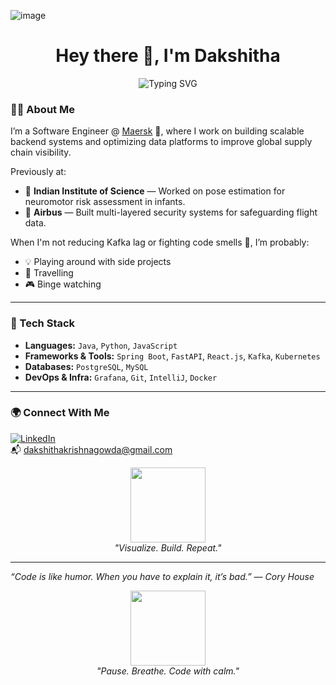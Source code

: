 ![image](https://github.com/user-attachments/assets/a9a43c82-9e8b-4470-97a5-8aa7bf844ae8)<h1 align="center">Hey there 👋, I'm Dakshitha</h1>
<p align="center">
  <img src="https://readme-typing-svg.herokuapp.com?font=Fira+Code&duration=3000&pause=500&center=true&vCenter=true&width=435&lines=Software+Engineer+%F0%9F%92%BB;Backend+Ninja+%E2%9C%A8;Spring+Boot+%7C+Kafka+%7C+React+Explorer;Always+learning+%F0%9F%9A%80" alt="Typing SVG" />



### 🧑‍💻 About Me

I’m a Software Engineer @ [Maersk](https://www.maersk.com/about) 🌊, where I work on building scalable backend systems and optimizing data platforms to improve global supply chain visibility.

Previously at:
- 🔬 **Indian Institute of Science** — Worked on pose estimation for neuromotor risk assessment in infants.
- 🛫 **Airbus** — Built multi-layered security systems for safeguarding flight data.

When I'm not reducing Kafka lag or fighting code smells 🧹, I’m probably:
- 💡 Playing around with side projects
- 📸 Travelling 
- 🎮 Binge watching

---

### 🚀 Tech Stack

- **Languages:** `Java`, `Python`, `JavaScript`
- **Frameworks & Tools:** `Spring Boot`, `FastAPI`, `React.js`, `Kafka`, `Kubernetes`
- **Databases:** `PostgreSQL`, `MySQL`
- **DevOps & Infra:** `Grafana`, `Git`, `IntelliJ`, `Docker`

---

### 🌍 Connect With Me

[![LinkedIn](https://img.shields.io/badge/LinkedIn-blue?style=for-the-badge&logo=linkedin&logoColor=white)](https://www.linkedin.com/in/dakshitha-k)  
📬 dakshithakrishnagowda@gmail.com

<p align="center">
  <img src="![image](https://github.com/user-attachments/assets/a028cb07-0653-4dd1-9041-9dd961b52cd0)
" width="120px" /><br/>
  <em>"Visualize. Build. Repeat."</em>
</p>

<!--### 📈 GitHub Stats

<p align="center">
  <img src="https://github-readme-stats.vercel.app/api?username=DakshithaK&show_icons=true&theme=radical" alt="Dakshitha's GitHub stats" />
</p>

<p align="center">
  <img src="https://github-readme-streak-stats.herokuapp.com?user=DakshithaK&theme=radical&date_format=M%20j%5B%2C%20Y%5D" alt="GitHub Streak" />
</p>

### 💡 Fun Fact

I once resolved a critical on-call issue in < 2 hours and got a SPOT award 🏆.  
Sometimes all you need is coffee ☕ + a good stack trace 🧠.

-->


---

_“Code is like humor. When you have to explain it, it’s bad.” — Cory House_
<p align="center">
  <img src="https://media.giphy.com/media/dWesBcTLavkZuG35MI/giphy.gif" width="120px" /><br/>
  <em>"Pause. Breathe. Code with calm."</em>
</p>


